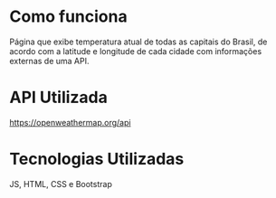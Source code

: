 # Como funciona
Página que exibe temperatura atual de todas as capitais do Brasil, de acordo com a latitude e longitude de cada cidade com informações externas de uma API.

# API Utilizada
https://openweathermap.org/api

# Tecnologias Utilizadas 
JS, HTML, CSS e Bootstrap
